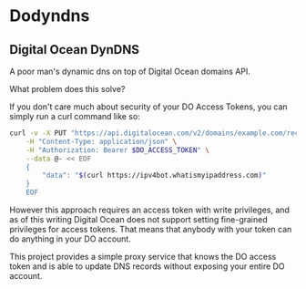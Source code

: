 # Dodyndns

## Digital Ocean DynDNS

A poor man's dynamic dns on top of Digital Ocean domains API.

What problem does this solve?

If you don't care much about security of your DO Access Tokens, you can simply run a curl command like so:

```bash
curl -v -X PUT "https://api.digitalocean.com/v2/domains/example.com/records/3352896" \
    -H "Content-Type: application/json" \
    -H "Authorization: Bearer $DO_ACCESS_TOKEN" \
    --data @- << EOF
    {
        "data": "$(curl https://ipv4bot.whatismyipaddress.com)"
    }
    EOF
```

However this approach requires an access token with write privileges, and as of this writing Digital Ocean does not support setting fine-grained privileges for access tokens. That means that anybody with your token can do anything in your DO account. 

This project provides a simple proxy service that knows the DO access token and is able to update DNS records without exposing your entire DO account.
